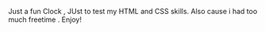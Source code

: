 Just a fun Clock , JUst to test my HTML and CSS skills. Also cause i had too much freetime . Enjoy!
